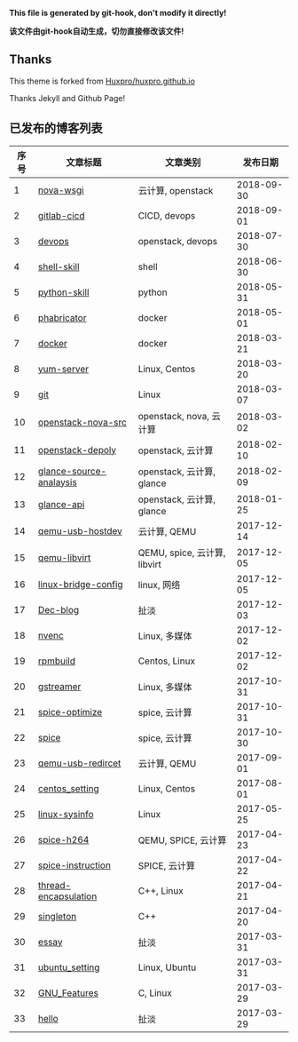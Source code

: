 **This file is generated by git-hook, don't modify it directly!**

**该文件由git-hook自动生成，切勿直接修改该文件!**

## Thanks

This theme is forked from [Huxpro/huxpro.github.io](https://github.com/Huxpro/huxpro.github.io)

Thanks Jekyll and Github Page!

## 已发布的博客列表

|序号|文章标题|文章类别|发布日期|
|----|----|----|----|
|1|[nova-wsgi](http://hanamichi.wiki/2018/09/30/nova-wsgi)| 云计算,  openstack|2018-09-30|
|2|[gitlab-cicd](http://hanamichi.wiki/2018/09/01/gitlab-cicd)| CICD,  devops|2018-09-01|
|3|[devops](http://hanamichi.wiki/2018/07/30/devops)| openstack,  devops|2018-07-30|
|4|[shell-skill](http://hanamichi.wiki/2018/06/30/shell-skill)| shell|2018-06-30|
|5|[python-skill](http://hanamichi.wiki/2018/05/31/python-skill)| python|2018-05-31|
|6|[phabricator](http://hanamichi.wiki/2018/05/01/phabricator)| docker|2018-05-01|
|7|[docker](http://hanamichi.wiki/2018/03/21/docker)| docker|2018-03-21|
|8|[yum-server](http://hanamichi.wiki/2018/03/20/yum-server)| Linux,  Centos|2018-03-20|
|9|[git](http://hanamichi.wiki/2018/03/07/git)| Linux|2018-03-07|
|10|[openstack-nova-src](http://hanamichi.wiki/2018/03/02/openstack-nova-src)| openstack,  nova,  云计算|2018-03-02|
|11|[openstack-depoly](http://hanamichi.wiki/2018/02/10/openstack-depoly)| openstack,  云计算|2018-02-10|
|12|[glance-source-analaysis](http://hanamichi.wiki/2018/02/09/glance-source-analaysis)| openstack,  云计算,  glance|2018-02-09|
|13|[glance-api](http://hanamichi.wiki/2018/01/25/glance-api)| openstack,  云计算,  glance|2018-01-25|
|14|[qemu-usb-hostdev](http://hanamichi.wiki/2017/12/14/qemu-usb-hostdev)| 云计算,  QEMU|2017-12-14|
|15|[qemu-libvirt](http://hanamichi.wiki/2017/12/05/qemu-libvirt)| QEMU,  spice,  云计算,  libvirt|2017-12-05|
|16|[linux-bridge-config](http://hanamichi.wiki/2017/12/05/linux-bridge-config)| linux,  网络|2017-12-05|
|17|[Dec-blog](http://hanamichi.wiki/2017/12/03/Dec-blog)| 扯淡|2017-12-03|
|18|[nvenc](http://hanamichi.wiki/2017/12/02/nvenc)| Linux,  多媒体|2017-12-02|
|19|[rpmbuild](http://hanamichi.wiki/2017/12/02/rpmbuild)| Centos,  Linux|2017-12-02|
|20|[gstreamer](http://hanamichi.wiki/2017/10/31/gstreamer)| Linux,  多媒体|2017-10-31|
|21|[spice-optimize](http://hanamichi.wiki/2017/10/31/spice-optimize)| spice,  云计算|2017-10-31|
|22|[spice](http://hanamichi.wiki/2017/10/30/spice)| spice,  云计算|2017-10-30|
|23|[qemu-usb-redircet](http://hanamichi.wiki/2017/09/01/qemu-usb-redircet)| 云计算,  QEMU|2017-09-01|
|24|[centos_setting](http://hanamichi.wiki/2017/08/01/centos_setting)| Linux,  Centos|2017-08-01|
|25|[linux-sysinfo](http://hanamichi.wiki/2017/05/25/linux-sysinfo)| Linux|2017-05-25|
|26|[spice-h264](http://hanamichi.wiki/2017/04/23/spice-h264)| QEMU,  SPICE,  云计算|2017-04-23|
|27|[spice-instruction](http://hanamichi.wiki/2017/04/22/spice-instruction)| SPICE,  云计算|2017-04-22|
|28|[thread-encapsulation](http://hanamichi.wiki/2017/04/21/thread-encapsulation)| C++,  Linux|2017-04-21|
|29|[singleton](http://hanamichi.wiki/2017/04/20/singleton)| C++|2017-04-20|
|30|[essay](http://hanamichi.wiki/2017/03/31/essay)| 扯淡|2017-03-31|
|31|[ubuntu_setting](http://hanamichi.wiki/2017/03/31/ubuntu_setting)| Linux,  Ubuntu|2017-03-31|
|32|[GNU_Features](http://hanamichi.wiki/2017/03/29/GNU_Features)| C,  Linux|2017-03-29|
|33|[hello](http://hanamichi.wiki/2017/03/29/hello)| 扯淡|2017-03-29|
